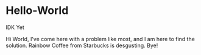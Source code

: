 # Hello-World
IDK Yet

Hi World,
  I've come here with a problem like most, and I am here to find the solution. 
 Rainbow Coffee from Starbucks is desgusting. Bye!
